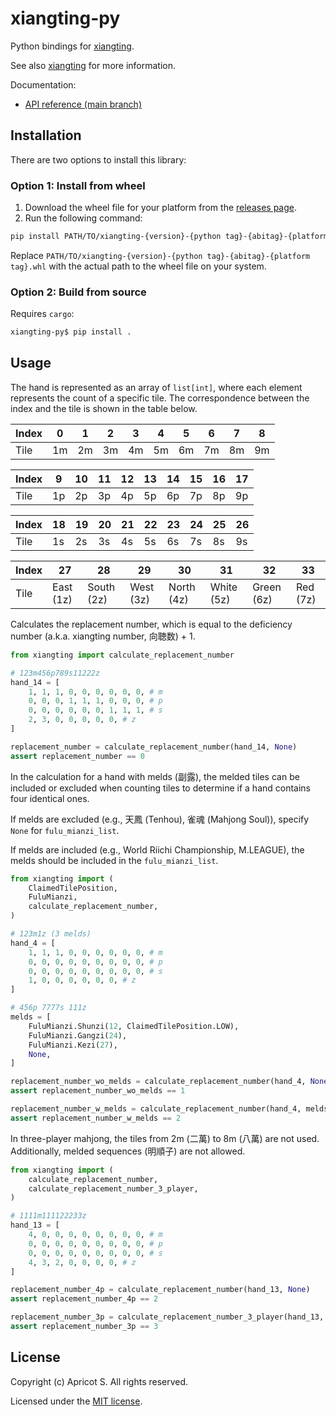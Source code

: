 # xiangting-py

Python bindings for [xiangting](https://crates.io/crates/xiangting).

See also [xiangting](https://crates.io/crates/xiangting) for more information.

Documentation:

- [API reference (main branch)](https://apricot-s.github.io/xiangting-py/)

## Installation

There are two options to install this library:

### Option 1: Install from wheel

1. Download the wheel file for your platform from the [releases page](https://github.com/Apricot-S/xiangting-py/releases/latest).
2. Run the following command:

```sh
pip install PATH/TO/xiangting-{version}-{python tag}-{abitag}-{platform tag}.whl
```

Replace `PATH/TO/xiangting-{version}-{python tag}-{abitag}-{platform tag}.whl` with the actual path to the wheel file on your system.

### Option 2: Build from source

Requires `cargo`:

```sh
xiangting-py$ pip install .
```

## Usage

The hand is represented as an array of `list[int]`, where each element represents the count of a specific tile.
The correspondence between the index and the tile is shown in the table below.

| Index | 0   | 1   | 2   | 3   | 4   | 5   | 6   | 7   | 8   |
| ----- | --- | --- | --- | --- | --- | --- | --- | --- | --- |
| Tile  | 1m  | 2m  | 3m  | 4m  | 5m  | 6m  | 7m  | 8m  | 9m  |

| Index | 9   | 10  | 11  | 12  | 13  | 14  | 15  | 16  | 17  |
| ----- | --- | --- | --- | --- | --- | --- | --- | --- | --- |
| Tile  | 1p  | 2p  | 3p  | 4p  | 5p  | 6p  | 7p  | 8p  | 9p  |

| Index | 18  | 19  | 20  | 21  | 22  | 23  | 24  | 25  | 26  |
| ----- | --- | --- | --- | --- | --- | --- | --- | --- | --- |
| Tile  | 1s  | 2s  | 3s  | 4s  | 5s  | 6s  | 7s  | 8s  | 9s  |

| Index | 27        | 28         | 29        | 30         | 31         | 32         | 33       |
| ----- | --------- | ---------- | --------- | ---------- | ---------- | ---------- | -------- |
| Tile  | East (1z) | South (2z) | West (3z) | North (4z) | White (5z) | Green (6z) | Red (7z) |

Calculates the replacement number, which is equal to the deficiency number (a.k.a. xiangting number, 向聴数) + 1.

```python
from xiangting import calculate_replacement_number

# 123m456p789s11222z
hand_14 = [
    1, 1, 1, 0, 0, 0, 0, 0, 0, # m
    0, 0, 0, 1, 1, 1, 0, 0, 0, # p
    0, 0, 0, 0, 0, 0, 1, 1, 1, # s
    2, 3, 0, 0, 0, 0, 0, # z
]

replacement_number = calculate_replacement_number(hand_14, None)
assert replacement_number == 0
```

In the calculation for a hand with melds (副露),
the melded tiles can be included or excluded when counting tiles to determine if a hand contains four identical ones.

If melds are excluded (e.g., 天鳳 (Tenhou), 雀魂 (Mahjong Soul)), specify `None` for `fulu_mianzi_list`.

If melds are included (e.g., World Riichi Championship, M.LEAGUE), the melds should be included in the `fulu_mianzi_list`.

```python
from xiangting import (
    ClaimedTilePosition,
    FuluMianzi,
    calculate_replacement_number,
)

# 123m1z (3 melds)
hand_4 = [
    1, 1, 1, 0, 0, 0, 0, 0, 0, # m
    0, 0, 0, 0, 0, 0, 0, 0, 0, # p
    0, 0, 0, 0, 0, 0, 0, 0, 0, # s
    1, 0, 0, 0, 0, 0, 0, # z
]

# 456p 7777s 111z
melds = [
    FuluMianzi.Shunzi(12, ClaimedTilePosition.LOW),
    FuluMianzi.Gangzi(24),
    FuluMianzi.Kezi(27),
    None,
]

replacement_number_wo_melds = calculate_replacement_number(hand_4, None)
assert replacement_number_wo_melds == 1

replacement_number_w_melds = calculate_replacement_number(hand_4, melds)
assert replacement_number_w_melds == 2
```

In three-player mahjong, the tiles from 2m (二萬) to 8m (八萬) are not used.
Additionally, melded sequences (明順子) are not allowed.

```python
from xiangting import (
    calculate_replacement_number,
    calculate_replacement_number_3_player,
)

# 1111m111122233z
hand_13 = [
    4, 0, 0, 0, 0, 0, 0, 0, 0, # m
    0, 0, 0, 0, 0, 0, 0, 0, 0, # p
    0, 0, 0, 0, 0, 0, 0, 0, 0, # s
    4, 3, 2, 0, 0, 0, 0, # z
]

replacement_number_4p = calculate_replacement_number(hand_13, None)
assert replacement_number_4p == 2

replacement_number_3p = calculate_replacement_number_3_player(hand_13, None)
assert replacement_number_3p == 3
```

## License

Copyright (c) Apricot S. All rights reserved.

Licensed under the [MIT license](LICENSE).
